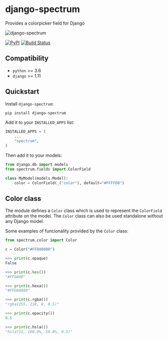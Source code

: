 # django-spectrum
Provides a colorpicker field for Django

![django-spectrum](http://joxi.ru/l2ZPn43iRE3yDr.png)

[![PyPI](https://img.shields.io/pypi/v/django-spectrum.svg)](https://pypi.org/project/django-spectrum/)
[![Build Status](https://travis-ci.com/dldevinc/django-spectrum.svg?branch=master)](https://travis-ci.org/dldevinc/django-spectrum)

## Compatibility
* `python` >= 3.6
* `django` >= 1.11

## Quickstart
Install `django-spectrum`:
```bash
pip install django-spectrum
```

Add it to your `INSTALLED_APPS` list:
```python
INSTALLED_APPS = (
    ...
    "spectrum",
)
```

Then add it to your models:
```python
from django.db import models
from spectrum.fields import ColorField

class MyModel(models.Model):
    color = ColorField(_("color"), default="#FFFF00")
```

## Color class
The module defines a `Color` class which is used to represent the `ColorField` 
attribute on the model. The `Color` class can also be used standalone without 
any Django model.

Some examples of funcionality provided by the `Color` class:
```python
from spectrum.color import Color

c = Color("#FFDA0080")

>>> print(c.opaque)
False

>>> print(c.hex())
"#FFDA00"

>>> print(c.hexa())
"#FFDA0080"

>>> print(c.rgba())
"rgba(255, 218, 0, 0.5)"

>>> print(c.opacity())
0.5

>>> print(c.hsla())
"hsla(51, 100.0%, 50.0%, 0.5)"
```
